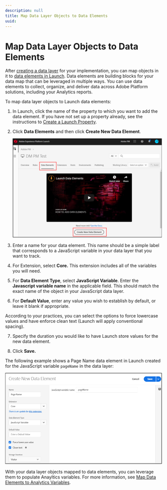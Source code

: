 ```yaml
---
description: null
title: Map Data Layer Objects to Data Elements
uuid: 
---
```


# Map Data Layer Objects to Data Elements


After [creating a data layer](https://docs.adobe.com/content/help/en/analytics/implementation/prepare/data-layer.html) for your implementation, you can map objects in it to [data elements in Launch](https://docs.adobe.com/content/help/en/launch/using/reference/manage-resources/data-elements.html#create-a-data-element). Data elements are building blocks for your data map that can be leveraged in multiple ways. You can use data elements to collect, organize, and deliver data across Adobe Platform solutions, including your Analytics reports.

To map data layer objects to Launch data elements:

1. In Launch, click the name of the property to which you want to add the data element. If you have not set up a property already, see the instructions to [Create a Launch Property](https://docs.adobe.com/content/help/en/core-services-learn/implementing-in-websites-with-launch/configure-launch/launch.html).

2. Click **Data Elements** and then click **Create New Data Element**.

    ![create data element](assets/createelement.png)


3. Enter a name for your data element. This name should be a simple label that corresponds to a JavaScript variable in your data layer that you want to track.

4. For Extension, select **Core.** This extension includes all of the variables you will need.

5. For **Data Element Type**, select **JavaScript Variable**. Enter the **Javascript variable name** in the applicable field. This should match the exact name of the object in your JavaScript data layer.

6. For **Default Value**, enter any value you wish to establish by default, or leave it blank if appropriate.

According to your practices, you can select the options to force lowercase values and have enforce clean text (Launch will apply conventional spacing).

7. Specify the duration you would like to have Launch store values for the new data element.

8. Click **Save.**

The following example shows a Page Name data element in Launch created for the JavaScript variable ``pageName`` in the data layer:

![Specify element](assets/new_element.png)


With your data layer objects mapped to data elements, you can leverage them to populate Anayltics variables. For more information, see [Map Data Elements to Analytics Variables](https://docs.adobe.com/content/help/en/analytics/implementation/prepare/data-layer.html).
